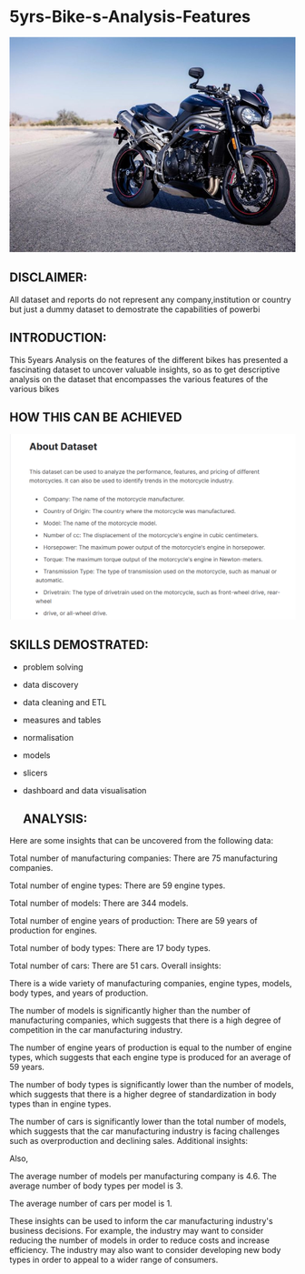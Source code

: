 # 5yrs-Bike-s-Analysis-Features


![](m.c3.jpg)

## DISCLAIMER:
All dataset and reports do not represent any company,institution or country but just a dummy dataset to demostrate the capabilities of powerbi

## INTRODUCTION:
This 5years Analysis on the features of the different bikes has presented a fascinating dataset to uncover valuable insights, so as to get descriptive analysis on the dataset that encompasses the various features of the various bikes

## HOW THIS CAN BE ACHIEVED

![](b.PNG)

## SKILLS DEMOSTRATED:
- problem solving
- data discovery
- data cleaning and ETL
- measures and tables
- normalisation
- models
- slicers
- dashboard and data visualisation

  ## ANALYSIS:

Here are some insights that can be uncovered from the following data:

Total number of manufacturing companies: There are 75 manufacturing companies.

Total number of engine types: There are 59 engine types.

Total number of models: There are 344 models.

Total number of engine years of production: There are 59 years of production for engines.

Total number of body types: There are 17 body types.

Total number of cars: There are 51 cars.
Overall insights:

There is a wide variety of manufacturing companies, engine types, models, body types, and years of production.

The number of models is significantly higher than the number of manufacturing companies, which suggests that there is a high degree of competition in the car manufacturing industry.

The number of engine years of production is equal to the number of engine types, which suggests that each engine type is produced for an average of 59 years.

The number of body types is significantly lower than the number of models, which suggests that there is a higher degree of standardization in body types than in engine types.

The number of cars is significantly lower than the total number of models, which suggests that the car manufacturing industry is facing challenges such as overproduction and declining sales.
Additional insights:

Also,

The average number of models per manufacturing company is 4.6. 
The average number of body types per model is 3. 

The average number of cars per model is 1.

These insights can be used to inform the car manufacturing industry's business decisions. For example, the industry may want to consider reducing the number of models in order to reduce costs and increase efficiency. The industry may also want to consider developing new body types in order to appeal to a wider range of consumers.














  






